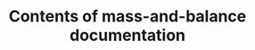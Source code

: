 ---
learningObjectiveId: "031.04.01"
parentId: "031.04"
title: Contents of mass-and-balance documentation
---